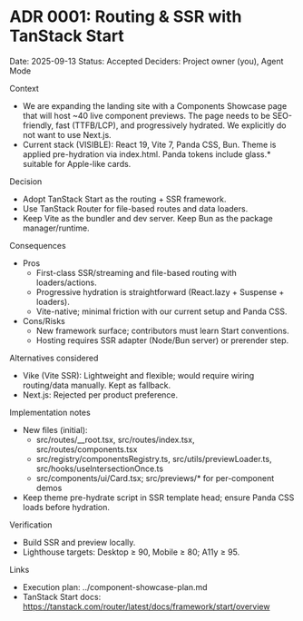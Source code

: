 # ADR 0001: Routing & SSR with TanStack Start

Date: 2025-09-13
Status: Accepted
Deciders: Project owner (you), Agent Mode

Context
- We are expanding the landing site with a Components Showcase page that will host ~40 live component previews. The page needs to be SEO-friendly, fast (TTFB/LCP), and progressively hydrated. We explicitly do not want to use Next.js.
- Current stack (VISIBLE): React 19, Vite 7, Panda CSS, Bun. Theme is applied pre-hydration via index.html. Panda tokens include glass.* suitable for Apple-like cards.

Decision
- Adopt TanStack Start as the routing + SSR framework.
- Use TanStack Router for file-based routes and data loaders.
- Keep Vite as the bundler and dev server. Keep Bun as the package manager/runtime.

Consequences
- Pros
  - First-class SSR/streaming and file-based routing with loaders/actions.
  - Progressive hydration is straightforward (React.lazy + Suspense + loaders).
  - Vite-native; minimal friction with our current setup and Panda CSS.
- Cons/Risks
  - New framework surface; contributors must learn Start conventions.
  - Hosting requires SSR adapter (Node/Bun server) or prerender step.

Alternatives considered
- Vike (Vite SSR): Lightweight and flexible; would require wiring routing/data manually. Kept as fallback.
- Next.js: Rejected per product preference.

Implementation notes
- New files (initial):
  - src/routes/__root.tsx, src/routes/index.tsx, src/routes/components.tsx
  - src/registry/componentsRegistry.ts, src/utils/previewLoader.ts, src/hooks/useIntersectionOnce.ts
  - src/components/ui/Card.tsx; src/previews/* for per-component demos
- Keep theme pre-hydrate script in SSR template head; ensure Panda CSS loads before hydration.

Verification
- Build SSR and preview locally.
- Lighthouse targets: Desktop ≥ 90, Mobile ≥ 80; A11y ≥ 95.

Links
- Execution plan: ../component-showcase-plan.md
- TanStack Start docs: https://tanstack.com/router/latest/docs/framework/start/overview
